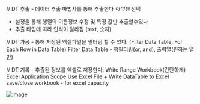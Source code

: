 
// DT 추출 - 데이터 추출 마법사를 통해 추출한다 *아이템* 선택 
+ 설정을 통해 행열의 이름정보 수정 및 특정 값만 추출할수있다
+ 추출 타입에 따라 인식이 달라짐 (text, 숫자)

// DT 가공 -  통해 저장된 엑셀파일을 필터링 할 수 있다. (Filter Data Table, For Each Row in Data Table)
Filter Data Table - 행필터링(or, and), 출력열(원하는 열만)

// DT 기록 - 추출된 정보를 엑셀로 저장한다. 
	Write Range Workbook(간단하게) 
	Excel Application Scope
	Use Excel File + Write DataTable to Excel
	save/close workbook - for excel capacity 

![image](https://github.com/jaegyuyoo/automation/assets/57005741/29fee157-070b-4cca-acd1-f91032e38068)